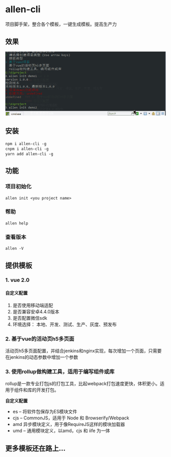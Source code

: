 # allen-cli
项目脚手架，整合各个模板，一键生成模板。提高生产力

## 效果
![image](./doc/demo.gif)

## 安装
```
npm i allen-cli -g
cnpm i allen-cli -g
yarn add allen-cli -g
```
## 功能
### 项目初始化
```
allen init <you project name>
```
### 帮助
```
allen help
```
### 查看版本
```
allen -V
```
## 提供模板
### 1. vue 2.0
#### 自定义配置
1. 是否使用移动端适配
2. 是否兼容安卓4.4.0版本
3. 是否配置微信sdk
4. 环境选择： 本地、开发、测试、生产、灰度、预发布

### 2. 基于vue的活动页h5多页面
活动页h5多页面配置，并结合jenkins和nginx实现，每次增加一个页面，只需要在jenkins的动态参数中增加一个参数


### 3. 使用rollup做构建工具，适用于编写组件或库
rollup是一款专业打包js的打包工具，比起webpack打包速度更快，体积更小。适用于组件和库的开发打包。   

**自定义配置**
-  es – 将软件包保存为ES模块文件
- cjs – CommonJS，适用于 Node 和 Browserify/Webpack
- amd 异步模块定义，用于像RequireJS这样的模块加载器
- umd – 通用模块定义，以amd，cjs 和 iife 为一体 

## 更多模板还在路上...
